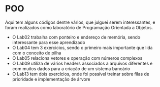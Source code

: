 # POO
Aqui tem alguns códigos dentre vários, que julguei serem interessantes, e foram realizados como laboratório de Programação Orientada a Objetos.

<ul>
<li>O Lab02 trabalha com ponteiro e endereço de memória, sendo interessante para esse aprendizado</li>
<li>O Lab04 tem 3 exercicios, sendo o primeiro mais importante que lida com o conceito de pilha</li>
<li>O Lab05 relaciona vetores e operação com números complexos</li>
<li>O Lab09 utiliza de vários headers associados a arquivos diferentes e com muitos dados para a criação de um sistema bancário</li>
<li>O Lab13 tem dois exercícios, onde foi possível treinar sobre filas de prioridade e implementação de árvore</li>
</ul>
